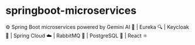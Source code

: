 # springboot-microservices
⚙️ Spring Boot microservices powered by Gemini AI 🤖 | Eureka 🔍 | Keycloak 🔐 | Spring Cloud ☁️ | RabbitMQ 🐇 | PostgreSQL 🐘 | React ⚛️
